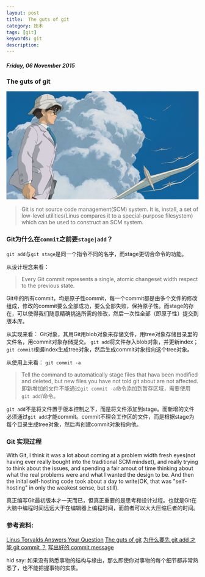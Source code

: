 ```yaml
---
layout: post
title:  The guts of git
category: 技术
tags: [git]
keywords: git
description:
---
```


##### Friday, 06 November 2015

### The guts of git

![起风了](/../../assets/img/tech/2015/Hayao_Miyazaki_2.jpg)

> Git is not source code management(SCM) system. It is, install, a set of low-level utilities(Linus compares it to a special-purpose filesystem) which can be used to construct an SCM system.

### Git为什么在`commit`之前要`stage|add`？

 `git add`与`git stage`是同一个指令不同的名字，而stage更切合命令的功能。

从设计理念来看：

> Every Git commit represents a single, atomic changeset width respect to the previous state.

Git中的所有commit，均是原子性commit，每一个commit都是由多个文件的修改组成，修改的commit要么全部成功，要么全部失败，保持原子性。而stage的存在，可以使得我们随意精确挑选所需的修改，然后一次性全部（即原子性）提交到版本库。

从实现来看：
Git对象，其用Git用blob对象来存储文件，用tree对象存储目录里的文件名，用commit对象存储提交。
`git add`将文件存入blob对象，并更新index；
`git commit`根据index生成tree对象，然后生成commit对象指向这个tree对象。

从使用上来看：
`git commit -a`
> Tell the command to automatically stage files  that hava been modified and deleted, but new files you have not told git about are not affected.
即新增加的文件不能通过`git commit -a`命令添加到暂存区域，需要使用`git add`/命令。

`git add`不是将文件置于版本控制之下，而是将文件添加到stage。而新增的文件必须通过`git add`才能commit。commit不理会工作区的文件，而是根据stage为每个目录生成tree对象，然后再创建commit对象指向他。

### Git 实现过程

With Git, I think it was a lot about coming at a problem width fresh eyes(not having ever really bought into the traditional SCM mindset), and really trying to think about the issues, and spending a fair amout of time thinking about what the real problems were and what I wanted the design to be. And then the inital self-hosting code took about a day to write(OK, that was "self-hosting" in only the weakest sense, but still).

真正编写Git最初版本才一天而已，但真正重要的是思考和设计过程。也就是Git在大脑中编程时间远远大于在编辑器上编程时间，而前者可以大大压缩后者的时间。

### 参考资料:

[Linus Torvalds Answers Your Question](http://linux.slashdot.org/story/15/06/30/0058243/interviews-linus-torvalds-answers-your-question?sdsrc=rel)
[The guts of git](http://lwn.net/Articles/131657/)
[为什么要先 git add 才能 git commit ？](http://www.zhihu.com/question/19946553)
[写出好的 commit message](https://ruby-china.org/topics/15737)

hid say: 如果没有熟悉事物的结构与缘由，那么即使你对事物的每个细节都非常熟悉了，也不能把握事物的实质。




